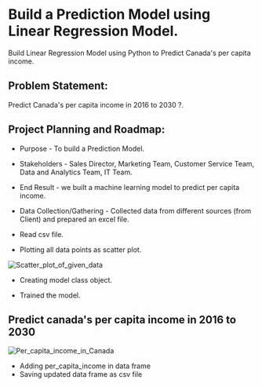 # Build a Prediction Model using Linear Regression Model.

Build Linear Regression Model using Python to Predict Canada's per capita income.


## Problem Statement:
Predict Canada's per capita income in 2016 to 2030 ?.

## Project Planning and Roadmap:

- Purpose - To build a Prediction Model.

- Stakeholders - Sales Director, Marketing Team, Customer Service Team, Data and Analytics Team, IT Team. 

- End Result - we built a machine learning model to predict per capita income.

- Data Collection/Gathering - Collected data from different sources (from Client) and prepared an excel file. 

- Read csv file.

- Plotting all data points as scatter plot.

![Scatter_plot_of_given_data](https://user-images.githubusercontent.com/122977758/227458288-c8ea0993-09ff-4b1f-b6b4-bfc58697e923.png)

- Creating model class object.

- Trained the model.
## Predict canada's per capita income in 2016 to 2030 

![Per_capita_income_in_Canada](https://user-images.githubusercontent.com/122977758/227459434-44020d6b-b612-4ff2-a872-65638efae5c4.png)
- Adding per_capita_income in data frame
- Saving updated data frame as csv file
